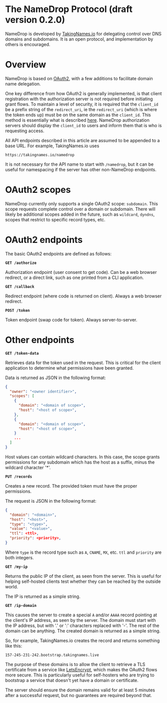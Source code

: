 # The NameDrop Protocol (draft version 0.2.0)

NameDrop is developed by [TakingNames.io][0] for delegating control over DNS
domains and subdomains. It is an open protocol, and implementation by others
is encouraged.


# Overview

NameDrop is based on [OAuth2][1], with a few additions to facilitate domain
name delegation.

One key difference from how OAuth2 is generally implemented, is that client
registration with the authorization server is not required before initiating
grant flows. To maintain a level of security, it is required that the
`client_id` be a prefix string of the `redirect_uri`, ie the `redirect_uri`
(which is where the token ends up) must be on the same domain as the
`client_id`. This method is essentially what is described [here][2]. NameDrop
authorization servers should display the `client_id` to users and inform them
that is who is requesting access.

All API endpoints described in this article are assumed to be appended to a
base URL. For example, TakingNames.io uses

`https://takingnames.io/namedrop`

It is not necessary for the API name to start with `/namedrop`, but it can
be useful for namespacing if the server has other non-NameDrop endpoints.

# OAuth2 scopes

NameDrop currently only supports a single OAuth2 scope: `subdomain`. This
scope requests complete control over a domain or subdomain. There will likely
be additional scopes added in the future, such as `wildcard`, `dyndns`, scopes
that restrict to specific record types, etc.


# OAuth2 endpoints

The basic OAuth2 endpoints are defined as follows:

**`GET /authorize`**

Authorization endpoint (user consent to get code). Can be a web browser
redirect, or a direct link, such as one printed from a CLI application.


**`GET /callback`**

Redirect endpoint (where code is returned on client). Always a web browser
redirect.


**`POST /token`**

Token endpoint (swap code for token). Always server-to-server.


# Other endpoints

**`GET /token-data`**

Retrieves data for the token used in the request. This is critical for the
client application to determine what permissions have been granted.

Data is returned as JSON in the following format:

```json
{
  "owner": "<owner identifier>",
  "scopes": [
    {
      "domain": "<domain of scope>",
      "host": "<host of scope>",
    },
    {
      "domain": "<domain of scope>",
      "host": "<host of scope>",
    }
    ...
  ]
}
```

Host values can contain wildcard characters. In this case, the scope grants
permissions for any subdomain which has the host as a suffix, minus the
wildcard character '\*'.


**`PUT /records`**

Creates a new record. The provided token must have the proper permissions.

The request is JSON in the following format:

```json
{
  "domain": "<domain>",
  "host": "<host>",
  "type": "<type>",
  "value": "<value>",
  "ttl": <ttl>,
  "priority": <priority>,
}
```

Where `type` is the record type such as `A`, `CNAME`, `MX`, etc. `ttl` and
`priority` are both integers.


**`GET /my-ip`**

Returns the public IP of the client, as seen from the server. This is useful
for helping self-hosted clients test whether they can be reached by the outside
world.

The IP is returned as a simple string.


**`GET /ip-domain`**

This causes the server to create a special `A` and/or `AAAA` record pointing at
the client's IP address, as seen by the server. The domain must start with the
IP address, but with '.' or ':' characters replaced with '-'. The rest of the
domain can be anything. The created domain is returned as a simple string.

So, for example, TakingNames.io creates the record and returns something like
this:

`157-245-231-242.bootstrap.takingnames.live`

The purpose of these domains is to allow the client to retrieve a TLS
certificate from a service like [LetsEncrypt][3], which makes the OAuth2 flows
more secure. This is particularly useful for self-hosters who are trying to
bootstrap a service that doesn't yet have a domain or certificate.

The server should ensure the domain remains valid for at least 5 minutes
after a successful request, but no guarantees are required beyond that.



[0]: https://takingnames.io

[1]: https://oauth.net/2/

[2]: https://aaronparecki.com/2018/07/07/7/oauth-for-the-open-web

[3]: https://letsencrypt.org/
